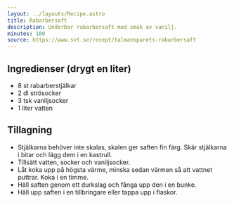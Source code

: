 ```yaml
---
layout: ../layouts/Recipe.astro
title: Rabarbersaft
description: Underbar rabarbersaft med smak av vanilj.
minutes: 100
source: https://www.svt.se/recept/talmansparets-rabarbersaft
---
```


## Ingredienser (drygt en liter)

- 8 st rabarberstjälkar
- 2 dl strösocker
- 3 tsk vaniljsocker
- 1 liter vatten

## Tillagning

- Stjälkarna behöver inte skalas, skalen ger saften fin färg. Skär stjälkarna i bitar och lägg dem i en kastrull.
- Tillsätt vatten, socker och vaniljsocker.
- Låt koka upp på högsta värme, minska sedan värmen så att vattnet puttrar. Koka i en timme.
- Häll saften genom ett durkslag och fånga upp den i en bunke.
- Häll upp saften i en tillbringare eller tappa upp i flaskor.
